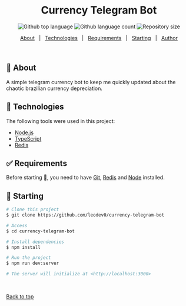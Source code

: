 <!-- <div align="center" id="top">
  <img src="./.github/app.gif" alt="Currency Telegram Bot" /> -->

  <!-- &#xa0; -->

  <!-- <a href="https://currencytelegrambot.netlify.app">Demo</a> -->
<!-- </div> -->

<h1 align="center">Currency Telegram Bot</h1>

<p align="center">
  <img alt="Github top language" src="https://img.shields.io/github/languages/top/leodev0/currency-telegram-bot?color=56BEB8">

  <img alt="Github language count" src="https://img.shields.io/github/languages/count/leodev0/currency-telegram-bot?color=56BEB8">

  <img alt="Repository size" src="https://img.shields.io/github/repo-size/leodev0/currency-telegram-bot?color=56BEB8">

  <!-- <img alt="License" src="https://img.shields.io/github/license/leodev0/currency-telegram-bot?color=56BEB8"> -->

  <!-- <img alt="Github issues" src="https://img.shields.io/github/issues/{{YOUR_GITHUB_USERNAME}}/currency-telegram-bot?color=56BEB8" /> -->

  <!-- <img alt="Github forks" src="https://img.shields.io/github/forks/{{YOUR_GITHUB_USERNAME}}/currency-telegram-bot?color=56BEB8" /> -->

  <!-- <img alt="Github stars" src="https://img.shields.io/github/stars/{{YOUR_GITHUB_USERNAME}}/currency-telegram-bot?color=56BEB8" /> -->
</p>

<p align="center">
  <a href="#dart-about">About</a> &#xa0; | &#xa0;
  <a href="#rocket-technologies">Technologies</a> &#xa0; | &#xa0;
  <a href="#white_check_mark-requirements">Requirements</a> &#xa0; | &#xa0;
  <a href="#checkered_flag-starting">Starting</a> &#xa0; | &#xa0;
  <a href="https://github.com/leodev0" target="_blank">Author</a>
</p>

<br>

## :dart: About ##

A simple telegram currency bot to keep me quickly updated about the chaotic brazilian currency depreciation.

## :rocket: Technologies ##

The following tools were used in this project:

- [Node.js](https://nodejs.org/en/)
- [TypeScript](https://www.typescriptlang.org/)
- [Redis](https://redis.io/)

## :white_check_mark: Requirements ##

Before starting :checkered_flag:, you need to have [Git](https://git-scm.com), [Redis](https://redis.io/) and [Node](https://nodejs.org/en/) installed.

## :checkered_flag: Starting ##

```bash
# Clone this project
$ git clone https://github.com/leodev0/currency-telegram-bot

# Access
$ cd currency-telegram-bot

# Install dependencies
$ npm install

# Run the project
$ npm run dev:server

# The server will initialize at <http://localhost:3000>
```

&#xa0;

<a href="#top">Back to top</a>

